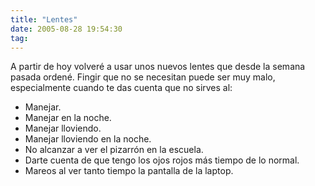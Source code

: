 ```yaml
---
title: "Lentes"
date: 2005-08-28 19:54:30
tag: 
---
```

<p>A partir de hoy volveré a usar unos nuevos lentes que desde la semana
pasada ordené. Fingir que no se necesitan puede ser muy malo,
especialmente cuando te das cuenta que no sirves al:<br/></p>
<ul>
<li>Manejar.</li>
<li>Manejar en la noche.</li>
<li>Manejar lloviendo.</li>
<li>Manejar lloviendo en la noche.</li>
<li>No alcanzar a ver el pizarrón en la escuela.</li>
<li>Darte cuenta de que tengo los ojos rojos más tiempo de lo normal.</li>
<li>Mareos al ver tanto tiempo la pantalla de la laptop.</li>
</ul>
<br/><br/><br/>
